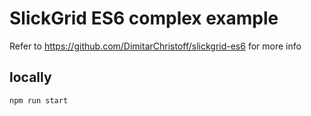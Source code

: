 SlickGrid ES6 complex example
===

Refer to https://github.com/DimitarChristoff/slickgrid-es6 for more info

## locally

`npm run start`


